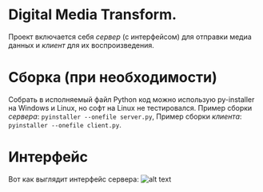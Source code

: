 # Digital Media Transform.
Проект включается себя *сервер* (с интерфейсом) для отправки медиа данных и *клиент* для их воспроизведения.
# Сборка (при необходимости)
Собрать в исполняемый файл Python код можно использую py-installer на Windows и Linux, но софт на Linux не тестировался.
Пример сборки *сервера*: ``` pyinstaller --onefile server.py ```, 
Пример сборки *клиента*: ``` pyinstaller --onefile client.py ```.
# Интерфейс
Вот как выглядит интерфейс сервера:
![alt text](https://github.com/amazingdevvv/DMT/images/gui.png)
